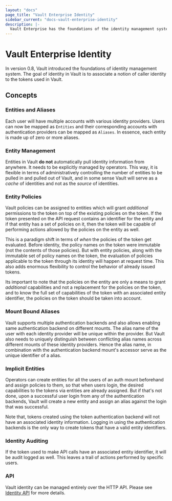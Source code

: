 ```yaml
---
layout: "docs"
page_title: "Vault Enterprise Identity"
sidebar_current: "docs-vault-enterprise-identity"
description: |-
  Vault Enterprise has the foundations of the identity management system.
---
```


# Vault Enterprise Identity

In version 0.8, Vault introduced the foundations of identity management system.
The goal of identity in Vault is to associate a notion of caller identity to
the tokens used in Vault.

## Concepts

### Entities and Aliases

Each user will have multiple accounts with various identity providers. Users
can now be mapped as `Entities` and their corresponding accounts with
authentication providers can be mapped as `Aliases`. In essence, each entity
is made up of zero or more aliases.

### Entity Management

Entities in Vault **do not** automatically pull identity information from
anywhere. It needs to be explicitly managed by operators. This way, it is
flexible in terms of administratively controlling the number of entities to be
pulled in and pulled out of Vault, and in some sense Vault will serve as a
_cache_ of identities and not as the _source_ of identities.

### Entity Policies

Vault policies can be assigned to entities which will grant _additional_
permissions to the token on top of the existing policies on the token. If the
token presented on the API request contains an identifier for the entity and if
that entity has a set of policies on it, then the token will be capable of
performing actions allowed by the policies on the entity as well.

This is a paradigm shift in terms of _when_ the policies of the token get
evaluated. Before identity, the policy names on the token were immutable (not
the contents of those policies). But with entity policies, along with the
immutable set of policy names on the token, the evaluation of policies
applicable to the token through its identity will happen at request time. This
also adds enormous flexibility to control the behavior of already issued
tokens.

Its important to note that the policies on the entity are only a means to grant
_additional_ capabilities and not a replacement for the policies on the token,
and to know the full set of capabilities of the token with an associated entity
identifier, the policies on the token should be taken into account.

### Mount Bound Aliases

Vault supports multiple authentication backends and also allows enabling same
authentication backend on different mounts. The alias name of the user with
each identity provider will be unique within the provider. But Vault also needs
to uniquely distinguish between conflicting alias names across different
mounts of these identity providers. Hence the alias name, in combination with
the authentication backend mount's accessor serve as the unique identifier of a
alias.

### Implicit Entities

Operators can create entities for all the users of an auth mount
beforehand and assign policies to them, so that when users login, the desired
capabilities to the tokens via entities are already assigned. But if that's not
done, upon a successful user login from any of the authentication backends,
Vault will create a new entity and assign an alias against the login that was
successful.

Note that, tokens created using the token authentication backend will not have
an associated identity information. Logging in using the authentication
backends is the only way to create tokens that have a valid entity identifiers.

### Identity Auditing

If the token used to make API calls have an associated entity identifier, it will
be audit logged as well. This leaves a trail of actions performed by specific
users.

### API

Vault identity can be managed entirely over the HTTP API. Please see [Identity
API](/api/secret/identity/index.html) for more details.
